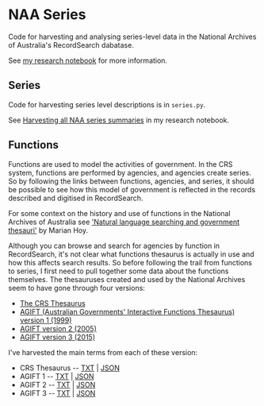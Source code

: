 # NAA Series

Code for harvesting and analysing series-level data in the National Archives of Australia's RecordSearch dabatase.

See [my research notebook](http://timsherratt.org/research-notebook/projects/hacking-heritage/) for more information.

## Series

Code for harvesting series level descriptions is in `series.py`.

See [Harvesting all NAA series summaries](http://timsherratt.org/research-notebook/notes/naa-series-harvesting/) in my research notebook.

## Functions

Functions are used to model the activities of government. In the CRS system, functions are performed by agencies, and agencies create series. So by following the links between functions, agencies, and series, it should be possible to see how this model of government is reflected in the records described and digitised in RecordSearch.

For some context on the history and use of functions in the National Archives of Australia see ['Natural language searching and government thesauri'](http://webarchive.nla.gov.au/gov/20060912033741/http://e-permanence.gov.au/recordkeeping//gov_online/agift/gov_term/intro.html) by Marian Hoy.

Although you can browse and search for agencies by function in RecordSearch, it's not clear what functions thesaurus is actually in use and how this affects search results. So before following the trail from functions to series, I first need to pull together some data about the functions themselves. The thesauruses created and used by the National Archives seem to have gone through four versions:

* [The CRS Thesaurus](http://recordsearch.naa.gov.au/manual/Provenance/SummaryCRSThes.htm) 
* [AGIFT (Australian Governments' Interactive Functions Thesaurus) version 1 (1999)](http://webarchive.nla.gov.au/gov/20011217173650/http://www.naa.gov.au/recordkeeping/gov_online/agift/summary.html)
* [AGIFT version 2 (2005)](http://webarchive.nla.gov.au/gov/20060914004029/http://naa.gov.au///recordkeeping//gov_online/agift/summary.html)
* [AGIFT version 3 (2015)](http://www.naa.gov.au/agift/)

I've harvested the main terms from each of these version:

* CRS Thesaurus -- [TXT](data/functions-recordsearch.txt) | [JSON](data/functions-recordsearch.json)
* AGIFT 1  -- [TXT](data/functions-agift1.txt) | [JSON](data/functions-agift1.json)
* AGIFT 2  -- [TXT](data/functions-agift2.txt) | [JSON](data/functions-agift2.json)
* AGIFT 3  -- [TXT](data/functions-agift3.txt) | [JSON](data/functions-agift3.json)
